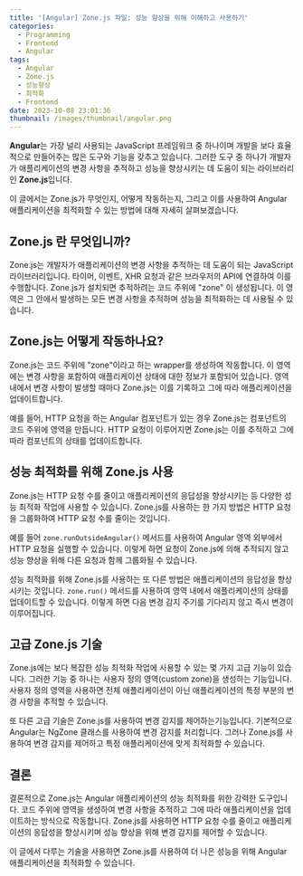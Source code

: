 ```yaml
---
title: '[Angular] Zone.js 파일: 성능 향상을 위해 이해하고 사용하기'
categories:
  - Programming
  - Frontend
  - Angular
tags:
  - Angular
  - Zone.js
  - 성능향상
  - 최적화
  - Frontend
date: 2023-10-08 23:01:36
thumbnail: /images/thumbnail/angular.png
---
```


**Angular**는 가장 널리 사용되는 JavaScript 프레임워크 중 하나이며 개발을 보다 효율적으로 만들어주는 많은 도구와 기능을 갖추고 있습니다. 그러한 도구 중 하나가 개발자가 애플리케이션의 변경 사항을 추적하고 성능을 향상시키는 데 도움이 되는 라이브러리인 **Zone.js**입니다.

이 글에서는 Zone.js가 무엇인지, 어떻게 작동하는지, 그리고 이를 사용하여 Angular 애플리케이션을 최적화할 수 있는 방법에 대해 자세히 살펴보겠습니다.

## Zone.js 란 무엇입니까?

Zone.js는 개발자가 애플리케이션의 변경 사항을 추적하는 데 도움이 되는 JavaScript 라이브러리입니다. 타이머, 이벤트, XHR 요청과 같은 브라우저의 API에 연결하여 이를 수행합니다. Zone.js가 설치되면 추적하려는 코드 주위에 "zone" 이 생성됩니다. 이 영역은 그 안에서 발생하는 모든 변경 사항을 추적하며 성능을 최적화하는 데 사용될 수 있습니다.

## Zone.js는 어떻게 작동하나요?

Zone.js는 코드 주위에 "zone"이라고 하는 wrapper를 생성하여 작동합니다. 이 영역에는 변경 사항을 포함하여 애플리케이션 상태에 대한 정보가 포함되어 있습니다. 영역 내에서 변경 사항이 발생할 때마다 Zone.js는 이를 기록하고 그에 따라 애플리케이션을 업데이트합니다.

예를 들어, HTTP 요청을 하는 Angular 컴포넌트가 있는 경우 Zone.js는 컴포넌트의 코드 주위에 영역을 만듭니다. HTTP 요청이 이루어지면 Zone.js는 이를 추적하고 그에 따라 컴포넌트의 상태를 업데이트합니다.

## 성능 최적화를 위해 Zone.js 사용

Zone.js는 HTTP 요청 수를 줄이고 애플리케이션의 응답성을 향상시키는 등 다양한 성능 최적화 작업에 사용할 수 있습니다. Zone.js를 사용하는 한 가지 방법은 HTTP 요청을 그룹화하여 HTTP 요청 수를 줄이는 것입니다.

예를 들어 `zone.runOutsideAngular()` 메서드를 사용하여 Angular 영역 외부에서 HTTP 요청을 실행할 수 있습니다. 이렇게 하면 요청이 Zone.js에 의해 추적되지 않고 성능 향상을 위해 다른 요청과 함께 그룹화될 수 있습니다.

성능 최적화를 위해 Zone.js를 사용하는 또 다른 방법은 애플리케이션의 응답성을 향상시키는 것입니다. `zone.run()` 메서드를 사용하여 영역 내에서 애플리케이션의 상태를 업데이트할 수 있습니다. 이렇게 하면 다음 변경 감지 주기를 기다리지 않고 즉시 변경이 이루어집니다.

## 고급 Zone.js 기술

Zone.js에는 보다 복잡한 성능 최적화 작업에 사용할 수 있는 몇 가지 고급 기능이 있습니다. 그러한 기능 중 하나는 사용자 정의 영역(custom zone)을 생성하는 기능입니다. 사용자 정의 영역을 사용하면 전체 애플리케이션이 아닌 애플리케이션의 특정 부분의 변경 사항을 추적할 수 있습니다.

또 다른 고급 기술은 Zone.js를 사용하여 변경 감지를 제어하는 ​​기능입니다. 기본적으로 Angular는 NgZone 클래스를 사용하여 변경 감지를 처리합니다. 그러나 Zone.js를 사용하여 변경 감지를 제어하고 특정 애플리케이션에 맞게 최적화할 수 있습니다.

## 결론

결론적으로 Zone.js는 Angular 애플리케이션의 성능 최적화를 위한 강력한 도구입니다. 코드 주위에 영역을 생성하여 변경 사항을 추적하고 그에 따라 애플리케이션을 업데이트하는 방식으로 작동합니다. Zone.js를 사용하면 HTTP 요청 수를 줄이고 애플리케이션의 응답성을 향상시키며 성능 향상을 위해 변경 감지를 제어할 수 있습니다.

이 글에서 다루는 기술을 사용하면 Zone.js를 사용하여 더 나은 성능을 위해 Angular 애플리케이션을 최적화할 수 있습니다.

